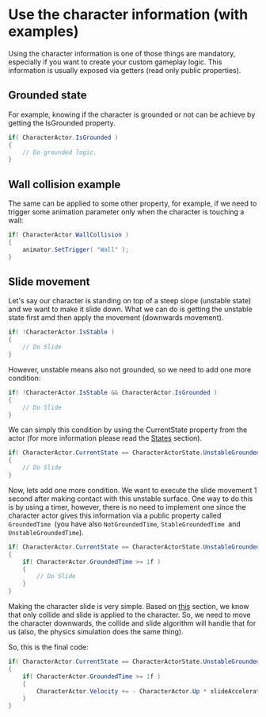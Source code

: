 # Use the character information (with examples)

Using the character information is one of those things are mandatory, especially if you want to create your custom gameplay logic. This information is usually exposed via getters (read only public properties).

## Grounded state

For example, knowing if the character is grounded or not can be achieve by getting the IsGrounded property.

```csharp
if( CharacterActor.IsGrounded )
{
    // Do grounded logic.
}
```

## Wall collision example

The same can be applied to some other property, for example, if we need to trigger some animation parameter only when the character is touching a wall:

```csharp
if( CharacterActor.WallCollision )
{
    animator.SetTrigger( "Wall" );
}
```

## Slide movement

Let's say our character is standing on top of a steep slope (unstable state) and we want to make it slide down. What we can do is getting the unstable state first amd then apply the movement (downwards movement).

```csharp
if( !CharacterActor.IsStable )
{
    // Do Slide
}
```

However, unstable means also not grounded, so we need to add one more condition:

```csharp
if( !CharacterActor.IsStable && CharacterActor.IsGrounded )
{
    // Do Slide
}
```

We can simply this condition by using the CurrentState property from the actor (for more information please read the [States](../../fundamentals/untitled/character-actor/stability.md#states) section).

```csharp
if( CharacterActor.CurrentState == CharacterActorState.UnstableGrounded )
{
    // Do Slide
}
```

Now, lets add one more condition. We want to execute the slide movement 1 second after making contact with this unstable surface. One way to do this is by using a timer, however, there is no need to implement one since the character actor gives this information via a public property called `GroundedTime `(you have also `NotGroundedTime`, `StableGroundedTime `and `UnstableGroundedTime`).

```csharp
if( CharacterActor.CurrentState == CharacterActorState.UnstableGrounded )
{
    if( CharacterActor.GroundedTime >= 1f )
    {
        // Do Slide
    }    
}
```

Making the character slide is very simple. Based on [this](../../fundamentals/untitled/character-actor/stability.md#stability) section, we know that only collide and slide is applied to the character. So, we need to move the character downwards, the collide and slide algorithm will handle that for us (also, the physics simulation does the same thing). 

So, this is the final code:

```csharp
if( CharacterActor.CurrentState == CharacterActorState.UnstableGrounded )
{
    if( CharacterActor.GroundedTime >= 1f )
    {
        CharacterActor.Velocity += - CharacterActor.Up * slideAcceleration * Time.deltaTime;
    }    
}
```

